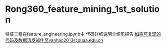 # Rong360_feature_mining_1st_solution

特征工程在feature_engineering.ipynb中
代码详细说明介绍见报告
如需可复现的代码及数据请发邮件至yanhao2013@buaa.edu.cn
